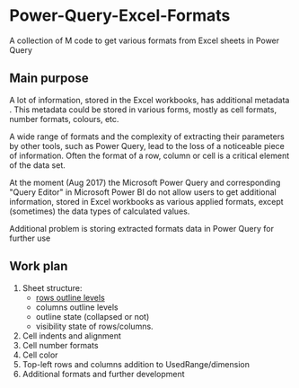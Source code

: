 # Power-Query-Excel-Formats
A collection of M code to get various formats from Excel sheets in Power Query

## Main purpose
A lot of information, stored in the Excel workbooks, has additional metadata . This metadata could be stored in various forms, mostly as cell formats, number formats, colours, etc.

A wide range of formats and the complexity of extracting their parameters by other tools, such as Power Query, lead to the loss of a noticeable piece of information. Often the format of a row, column or cell is a critical element of the data set. 

At the moment (Aug 2017) the Microsoft Power Query and corresponding "Query Editor" in Microsoft Power BI do not allow users to get additional information, stored in Excel workbooks as various applied formats, except (sometimes) the data types of calculated values.

Additional problem is storing extracted formats data in Power Query for further use
## Work plan

1. Sheet structure: 
    - [rows outline levels](../tree/master/RowsOutline)
    - columns outline levels
    - outline state (collapsed or not)
    - visibility state of rows/columns.
2. Cell indents and alignment
3. Cell number formats
4. Cell color
5. Top-left rows and columns addition to UsedRange/dimension
6. Additional formats and further development

